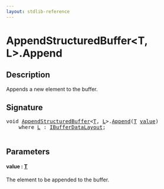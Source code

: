 ```yaml
---
layout: stdlib-reference
---
```


# AppendStructuredBuffer\<T, L\>\.Append

## Description

Appends a new element to the buffer.



## Signature 

<pre>
<span class="code_keyword">void</span> <a href="index.html" class="code_type">AppendStructuredBuffer</a>&lt;<a href="index.html#typeparam-T" class="code_type">T</a>, <a href="index.html#typeparam-L" class="code_type">L</a>&gt;.<a href="append-0.html">Append</a>(<a href="index.html#typeparam-T" class="code_type">T</a> <a href="append-0.html#decl-value" class="code_param">value</a>)
    <span class='code_keyword'>where</span> <a href="index.html#typeparam-L" class="code_type">L</a> : <a href="index.html" class="code_type">IBufferDataLayout</a>;

</pre>

## Parameters

####  <a id="decl-value"></a>value  : [T](index#typeparam-T)
The element to be appended to the buffer.


